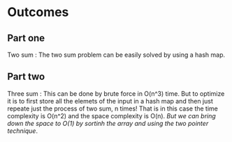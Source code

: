 # Outcomes 
## Part one
Two sum : The two sum problem can be easily solved by using a hash map.
## Part two
Three sum : This can be done by brute force in O(n^3) time. But to optimize it is to first store all the elemets of the input in a hash map and then just repeate just the process of two sum, n times! That is in this case the time complexity is O(n^2) and the space complexity is O(n). *But we can bring down the space to O(1) by sortinh the array and using the two pointer technique*.
